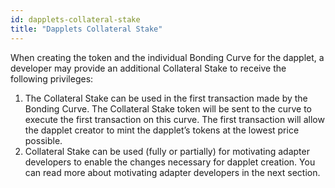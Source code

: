 ```yaml
---
id: dapplets-collateral-stake
title: "Dapplets Collateral Stake"
---
```


When creating the token and the individual Bonding Curve for the dapplet, a developer may provide an additional Collateral Stake to receive the following privileges:

1. The Collateral Stake can be used in the first transaction made by the Bonding Curve. The Collateral Stake token will be sent to the curve to execute the first transaction on this curve. The first transaction will allow the dapplet creator to mint the dapplet’s tokens at the lowest price possible. 
1. Collateral Stake can be used (fully or partially) for motivating adapter developers to enable the changes necessary for dapplet creation. You can read more about motivating adapter developers in the next section.

